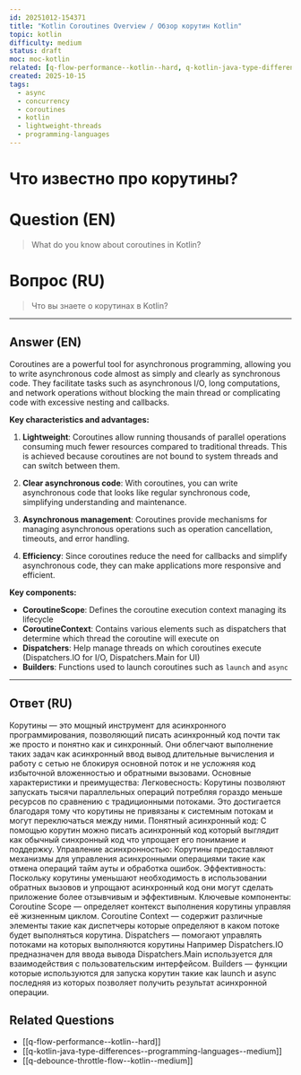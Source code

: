 ```yaml
---
id: 20251012-154371
title: "Kotlin Coroutines Overview / Обзор корутин Kotlin"
topic: kotlin
difficulty: medium
status: draft
moc: moc-kotlin
related: [q-flow-performance--kotlin--hard, q-kotlin-java-type-differences--programming-languages--medium, q-debounce-throttle-flow--kotlin--medium]
created: 2025-10-15
tags:
  - async
  - concurrency
  - coroutines
  - kotlin
  - lightweight-threads
  - programming-languages
---
```

# Что известно про корутины?

# Question (EN)
> What do you know about coroutines in Kotlin?

# Вопрос (RU)
> Что вы знаете о корутинах в Kotlin?

---

## Answer (EN)

Coroutines are a powerful tool for asynchronous programming, allowing you to write asynchronous code almost as simply and clearly as synchronous code. They facilitate tasks such as asynchronous I/O, long computations, and network operations without blocking the main thread or complicating code with excessive nesting and callbacks.

**Key characteristics and advantages:**

1. **Lightweight**: Coroutines allow running thousands of parallel operations consuming much fewer resources compared to traditional threads. This is achieved because coroutines are not bound to system threads and can switch between them.

2. **Clear asynchronous code**: With coroutines, you can write asynchronous code that looks like regular synchronous code, simplifying understanding and maintenance.

3. **Asynchronous management**: Coroutines provide mechanisms for managing asynchronous operations such as operation cancellation, timeouts, and error handling.

4. **Efficiency**: Since coroutines reduce the need for callbacks and simplify asynchronous code, they can make applications more responsive and efficient.

**Key components:**
- **CoroutineScope**: Defines the coroutine execution context managing its lifecycle
- **CoroutineContext**: Contains various elements such as dispatchers that determine which thread the coroutine will execute on
- **Dispatchers**: Help manage threads on which coroutines execute (Dispatchers.IO for I/O, Dispatchers.Main for UI)
- **Builders**: Functions used to launch coroutines such as `launch` and `async`

---

## Ответ (RU)

Корутины — это мощный инструмент для асинхронного программирования, позволяющий писать асинхронный код почти так же просто и понятно как и синхронный. Они облегчают выполнение таких задач как асинхронный ввод вывод длительные вычисления и работу с сетью не блокируя основной поток и не усложняя код избыточной вложенностью и обратными вызовами. Основные характеристики и преимущества: Легковесность: Корутины позволяют запускать тысячи параллельных операций потребляя гораздо меньше ресурсов по сравнению с традиционными потоками. Это достигается благодаря тому что корутины не привязаны к системным потокам и могут переключаться между ними. Понятный асинхронный код: С помощью корутин можно писать асинхронный код который выглядит как обычный синхронный код что упрощает его понимание и поддержку. Управление асинхронностью: Корутины предоставляют механизмы для управления асинхронными операциями такие как отмена операций тайм ауты и обработка ошибок. Эффективность: Поскольку корутины уменьшают необходимость в использовании обратных вызовов и упрощают асинхронный код они могут сделать приложение более отзывчивым и эффективным. Ключевые компоненты: Coroutine Scope — определяет контекст выполнения корутины управляя её жизненным циклом. Coroutine Context — содержит различные элементы такие как диспетчеры которые определяют в каком потоке будет выполняться корутина. Dispatchers — помогают управлять потоками на которых выполняются корутины Например Dispatchers.IO предназначен для ввода вывода Dispatchers.Main используется для взаимодействия с пользовательским интерфейсом. Builders — функции которые используются для запуска корутин такие как launch и async последняя из которых позволяет получить результат асинхронной операции.

## Related Questions

- [[q-flow-performance--kotlin--hard]]
- [[q-kotlin-java-type-differences--programming-languages--medium]]
- [[q-debounce-throttle-flow--kotlin--medium]]

